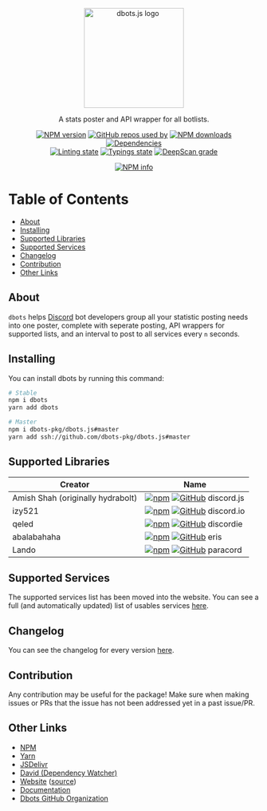 <div align="center">
  <p>
    <img src="static/logo.png" alt="dbots.js logo" width="200" />
  </p>
  <p>A stats poster and API wrapper for all botlists.</p>
  <p>
    <a href="https://www.npmjs.com/package/dbots"><img src="https://img.shields.io/npm/v/dbots.svg?maxAge=3600" alt="NPM version" /></a>
    <a href="https://github.com/dbots-pkg/dbots.js/network/dependents?package_id=UGFja2FnZS0zNzA1MzQ1MA%3D%3D"><img src="https://api.snaz.in/badges/v1/github/used-by/dbots-pkg/dbots.js" alt="GitHub repos used by" /></a>
    <a href="https://www.npmjs.com/package/dbots"><img src="https://img.shields.io/npm/dt/dbots.svg?maxAge=3600" alt="NPM downloads" /></a>
    <a href="https://david-dm.org/dbots-pkg/dbots.js"><img src="https://img.shields.io/david/dbots-pkg/dbots.js.svg?maxAge=3600" alt="Dependencies" /></a>
    <br/>
    <a href="https://github.com/dbots-pkg/dbots.js/actions?query=workflow%3A%22Source+code+linting%22"><img src="https://github.com/dbots-pkg/dbots.js/workflows/Source%20code%20linting/badge.svg" alt="Linting state" /></a>
    <a href="https://github.com/dbots-pkg/dbots.js/actions?query=workflow%3A%22TS+definitions%22"><img src="https://github.com/dbots-pkg/dbots.js/workflows/TS%20definitions/badge.svg" alt="Typings state" /></a>
     <a href="https://deepscan.io/dashboard#view=project&tid=11596&pid=14801&bid=284012"><img src="https://deepscan.io/api/teams/11596/projects/14801/branches/284012/badge/grade.svg" alt="DeepScan grade"></a>
  </p>
  <p>
    <a href="https://nodei.co/npm/dbots/"><img src="https://nodei.co/npm/dbots.png" alt="NPM info" /></a>
  </p>
</div>

<!-- omit in toc -->

# Table of Contents

- [About](#about)
- [Installing](#installing)
- [Supported Libraries](#supported-libraries)
- [Supported Services](#supported-services)
- [Changelog](#changelog)
- [Contribution](#contribution)
- [Other Links](#other-links)

## About

`dbots` helps [Discord](https://discordapp.com) bot developers group all your statistic posting needs into one poster, complete with seperate posting, API wrappers for supported lists, and an interval to post to all services every `n` seconds.

## Installing

You can install dbots by running this command:

```sh
# Stable
npm i dbots
yarn add dbots

# Master
npm i dbots-pkg/dbots.js#master
yarn add ssh://github.com/dbots-pkg/dbots.js#master
```

## Supported Libraries

| Creator                           | Name                                                                                                                                   |
| --------------------------------- | -------------------------------------------------------------------------------------------------------------------------------------- |
| Amish Shah (originally hydrabolt) | [![npm](static/npm.png)](https://npm.im/discord.js) [![GitHub](static/github.png)](https://github.com/discordjs/discord.js) discord.js |
| izy521                            | [![npm](static/npm.png)](https://npm.im/discord.io) [![GitHub](static/github.png)](https://github.com/izy521/discord.io) discord.io    |
| qeled                             | [![npm](static/npm.png)](https://npm.im/discordie) [![GitHub](static/github.png)](https://github.com/qeled/discordie) discordie        |
| abalabahaha                       | [![npm](static/npm.png)](https://npm.im/eris) [![GitHub](static/github.png)](https://github.com/abalabahaha/eris) eris                 |
| Lando                             | [![npm](static/npm.png)](https://npm.im/paracord) [![GitHub](static/github.png)](https://github.com/paracordjs/paracord) paracord      |

## Supported Services

The supported services list has been moved into the website.
You can see a full (and automatically updated) list of usables services [here](https://dbots.js.org/#/docs/main/latest/general/services).

## Changelog

You can see the changelog for every version [here](https://dbots.js.org/#/docs/main/latest/general/changelog).

## Contribution

Any contribution may be useful for the package! Make sure when making issues or PRs that the issue has not been addressed yet in a past issue/PR.

## Other Links

- [NPM](https://npmjs.org/package/dbots)
- [Yarn](https://yarn.pm/dbots)
- [JSDelivr](https://www.jsdelivr.com/package/npm/dbots)
- [David (Dependency Watcher)](https://david-dm.org/dbots-pkg/dbots.js)
- [Website](https://dbots.js.org) ([source](https://github.com/dbots-pkg/dbots-pkg.github.io))
- [Documentation](https://dbots.js.org/#/docs)
- [Dbots GitHub Organization](https://github.com/dbots-pkg)
